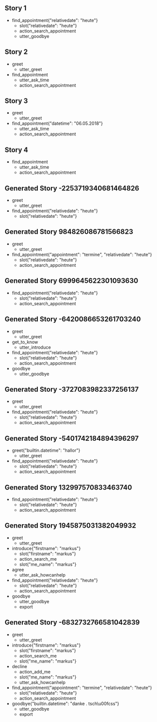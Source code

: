 ## Story 1
* find_appointment{"relativedate": "heute"}    
    - slot{"relativedate": "heute"}
    - action_search_appointment
    - utter_goodbye
    
## Story 2
* greet
    - utter_greet
* find_appointment
    - utter_ask_time
    - action_search_appointment
    
## Story 3
* greet
    - utter_greet
* find_appointment{"datetime": "06.05.2018"}
    - utter_ask_time
    - action_search_appointment
    
## Story 4
* find_appointment
    - utter_ask_time
    - action_search_appointment
    
## Generated Story -2253719340681464826
* greet
    - utter_greet
* find_appointment{"relativedate": "heute"}
    - slot{"relativedate": "heute"}

## Generated Story 984826086781566823
* greet
    - utter_greet
* find_appointment{"appointment": "termine", "relativedate": "heute"}
    - slot{"relativedate": "heute"}
    - action_search_appointment
    
## Generated Story 6999645622301093630
* find_appointment{"relativedate": "heute"}
    - slot{"relativedate": "heute"}
    - action_search_appointment

## Generated Story -6420086653261703240
* greet
    - utter_greet
* get_to_know
    - utter_introduce
* find_appointment{"relativedate": "heute"}
    - slot{"relativedate": "heute"}
    - action_search_appointment
* goodbye
    - utter_goodbye

## Generated Story -3727083982337256137
* greet
    - utter_greet
* find_appointment{"relativedate": "heute"}
    - slot{"relativedate": "heute"}
    - action_search_appointment
    
## Generated Story -5401742184894396297
* greet{"builtin.datetime": "hallor"}
    - utter_greet
* find_appointment{"relativedate": "heute"}
    - slot{"relativedate": "heute"}
    - action_search_appointment
    
## Generated Story 132997570833463740
* find_appointment{"relativedate": "heute"}
    - slot{"relativedate": "heute"}
    - action_search_appointment

## Generated Story 1945875031382049932
* greet
    - utter_greet
* introduce{"firstname": "markus"}
    - slot{"firstname": "markus"}
    - action_search_me
    - slot{"me_name": "markus"}
* agree
    - utter_ask_howcanhelp
* find_appointment{"relativedate": "heute"}
    - slot{"relativedate": "heute"}
    - action_search_appointment
* goodbye
    - utter_goodbye
    - export
    
## Generated Story -6832732766581042839
* greet
    - utter_greet
* introduce{"firstname": "markus"}
    - slot{"firstname": "markus"}
    - action_search_me
    - slot{"me_name": "markus"}
* decline
    - action_add_me
    - slot{"me_name": "markus"}
    - utter_ask_howcanhelp
* find_appointment{"appointment": "termine", "relativedate": "heute"}
    - slot{"relativedate": "heute"}
    - action_search_appointment
* goodbye{"builtin.datetime": "danke . tsch\u00fcss"}
    - utter_goodbye
    - export